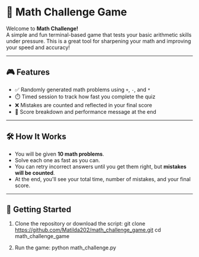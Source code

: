 # 🧠 Math Challenge Game

Welcome to **Math Challenge!**  
A simple and fun terminal-based game that tests your basic arithmetic skills under pressure. This is a great tool for sharpening your math and improving your speed and accuracy!

---

## 🎮 Features

- ✅ Randomly generated math problems using `+`, `-`, and `*`
- ⏱️ Timed session to track how fast you complete the quiz
- ❌ Mistakes are counted and reflected in your final score
- 🎯 Score breakdown and performance message at the end
---

## 🛠️ How It Works

- You will be given **10 math problems**.
- Solve each one as fast as you can.
- You can retry incorrect answers until you get them right, but **mistakes will be counted**.
- At the end, you'll see your total time, number of mistakes, and your final score.
---

## 🚀 Getting Started


1. Clone the repository or download the script:
     git clone https://github.com/Matilda202/math_challenge_game.git
     cd math_challenge_game

2. Run the game:
     python math_challenge.py

